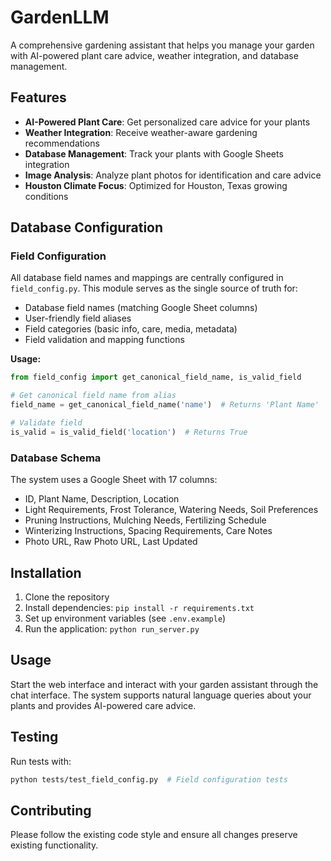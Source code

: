 # GardenLLM

A comprehensive gardening assistant that helps you manage your garden with AI-powered plant care advice, weather integration, and database management.

## Features

- **AI-Powered Plant Care**: Get personalized care advice for your plants
- **Weather Integration**: Receive weather-aware gardening recommendations
- **Database Management**: Track your plants with Google Sheets integration
- **Image Analysis**: Analyze plant photos for identification and care advice
- **Houston Climate Focus**: Optimized for Houston, Texas growing conditions

## Database Configuration

### Field Configuration
All database field names and mappings are centrally configured in `field_config.py`. This module serves as the single source of truth for:
- Database field names (matching Google Sheet columns)
- User-friendly field aliases
- Field categories (basic info, care, media, metadata)
- Field validation and mapping functions

**Usage:**
```python
from field_config import get_canonical_field_name, is_valid_field

# Get canonical field name from alias
field_name = get_canonical_field_name('name')  # Returns 'Plant Name'

# Validate field
is_valid = is_valid_field('location')  # Returns True
```

### Database Schema
The system uses a Google Sheet with 17 columns:
- ID, Plant Name, Description, Location
- Light Requirements, Frost Tolerance, Watering Needs, Soil Preferences
- Pruning Instructions, Mulching Needs, Fertilizing Schedule
- Winterizing Instructions, Spacing Requirements, Care Notes
- Photo URL, Raw Photo URL, Last Updated

## Installation

1. Clone the repository
2. Install dependencies: `pip install -r requirements.txt`
3. Set up environment variables (see `.env.example`)
4. Run the application: `python run_server.py`

## Usage

Start the web interface and interact with your garden assistant through the chat interface. The system supports natural language queries about your plants and provides AI-powered care advice.

## Testing

Run tests with:
```bash
python tests/test_field_config.py  # Field configuration tests
```

## Contributing

Please follow the existing code style and ensure all changes preserve existing functionality. 